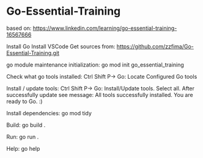 # Go-Essential-Training

based on: https://www.linkedin.com/learning/go-essential-training-16567666

Install Go
Install VSCode
Get sources from: https://github.com/zzfima/Go-Essential-Training.git

go module maintenance initialization: go mod init go_essential_training

Check what go tools installed: Ctrl Shift P-> Go: Locate Configured Go tools

Install / update tools: Ctrl Shift P-> Go: Install/Update tools. Select all. After successfully update see message: All tools successfully installed. You are ready to Go. :)

Install dependencies: go mod tidy

Build: go build .

Run: go run .

Help: go help
